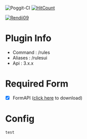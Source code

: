 ![Poggit-CI](https://poggit.pmmp.io/ci.shield/Rendii09/RulesUI/RulesUI)
[![HitCount](http://hits.dwyl.com/Rendii09/RulesUI.svg)](http://hits.dwyl.com/Rendii09/RulesUI)

[![Rendii09](https://i.ibb.co/mBZ7StQ/Rendii09-Rules-UI.jpg)]()

# Plugin Info
 - Command : /rules
 - Aliases : /rulesui
 - Api : 3.x.x

# Required Form
- [x] FormAPI ([click here](https://poggit.pmmp.io/p/FormAPI) to download)

# Config
```
test
```

